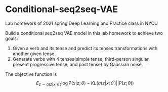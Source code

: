 # Conditional-seq2seq-VAE
Lab homework of 2021 spring Deep Learning and Practice class in NYCU


Build a conditional seq2seq VAE model in this lab homework to achieve two goals: 

1. Given a verb and its tense and predict its tenses transformations with another given tense.
2. Generate verbs with 4 tenses(simple tense, third-person singular, present progressive tense, and past tense) by Gaussian noise.


The objective function is $$E_{z \sim q(z|x;\theta^{'})} \log\mathrm{P}(x|z;\theta) -KL(q(z|x;\theta^{'}) || \mathrm{P}(z;\theta))$$
